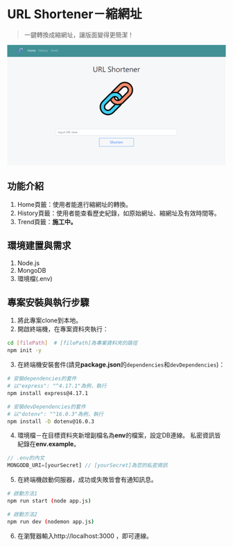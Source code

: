 # URL Shortener－縮網址
> 一鍵轉換成縮網址，讓版面變得更簡潔！

![image](public/images/url_shortener.png)

## 功能介紹
1. Home頁籤：使用者能進行縮網址的轉換。
2. History頁籤：使用者能查看歷史紀錄，如原始網址、縮網址及有效時間等。
3. Trend頁籤：**施工中。**

## 環境建置與需求
1. Node.js
2. MongoDB
3. 環境檔(.env)

## 專案安裝與執行步驟
1. 將此專案clone到本地。
2. 開啟終端機，在專案資料夾執行：
```bash
cd [filePath]  # [filePath]為專案資料夾的路徑
npm init -y
```
3. 在終端機安裝套件(請見**package.json**的`dependencies`和`devDependencies`)：
```bash
# 安裝dependencies的套件
# 以"express": "^4.17.1"為例，執行
npm install express@4.17.1
```
```bash
# 安裝devDependencies的套件
# 以"dotenv": "^16.0.3"為例，執行
npm install -D dotenv@16.0.3
```
4. 環境檔－在目標資料夾新增副檔名為**env**的檔案，設定DB連線。
私密資訊皆紀錄在**env.example**。
```javascript
// .env的內文
MONGODB_URI=[yourSecret] // [yourSecret]為您的私密資訊
```
5. 在終端機啟動伺服器，成功或失敗皆會有通知訊息。
```bash
# 啟動方法1
npm run start (node app.js)
```
```bash
# 啟動方法2
npm run dev (nodemon app.js)
```
6. 在瀏覽器輸入http://localhost:3000 ，即可連線。